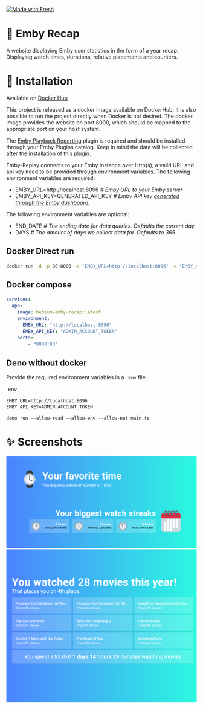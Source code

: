[![Made with Fresh](https://fresh.deno.dev/fresh-badge-dark.svg)](https://fresh.deno.dev)

# 🎥 Emby Recap

A website displaying Emby user statistics in the form of a year recap.
Displaying watch times, durations, relative placements and counters.

# 🔧 Installation

Available on
[Docker Hub](https://hub.docker.com/repository/docker/hedium/emby-recap/general)

This project is released as a docker image available on DockerHub. It is also
possible to run the project directly when Docker is not desired. The docker
image provides the website on port 8000, which should be mapped to the
appropriate port on your host system.

The [Emby Playback Reporting](https://github.com/faush01/playback_reporting)
plugin is required and should be installed through your Emby Plugins catalog.
Keep in mind the data will be collected after the installation of this plugin.

Emby-Replay connects to your Emby instance over Http(s), a valid URL and api key
need to be provided through environment variables. The following environment
variables are required:

- EMBY_URL=http://localhost:8096 _# Emby URL to your Emby server_
- EMBY_API_KEY=GENERATED_API_KEY _# Emby API key
  [generated through the Emby dashboard.](https://github.com/MediaBrowser/Emby/wiki/API-Key-Authentication)_

The following environment variables are optional:

- END_DATE _# The ending date for data queries. Defaults the current day._
- DAYS _# The amount of days we collect data for. Defaults to 365_

## Docker Direct run

```bash
docker run -d -p 80:8000 -e "EMBY_URL=http://localhost:8096" -e "EMBY_API_KEY=emby_api_key" hedium/emby-recap:latest
```

## Docker compose

```yaml
services:
  app:
    image: hedium/emby-recap:latest
    environment:
      EMBY_URL: "http://localhost:8096"
      EMBY_API_KEY: "ADMIN_ACCOUNT_TOKEN"
    ports:
        - "8000:80"
```

## Deno without docker

Provide the required environment variables in a `.env` file.

.env

```
EMBY_URL=http://localhost:8096
EMBY_API_KEY=ADMIN_ACCOUNT_TOKEN
```

```
deno run --allow-read --allow-env --allow-net main.ts
```

# ✨ Screenshots

<img src="./.github/screenshots/emby-recap-1.png" />
<img src="./.github/screenshots/emby-recap-2.png" />
